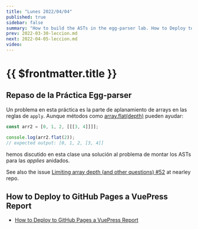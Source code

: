 ```yaml
---
title: "Lunes 2022/04/04"
published: true
sidebar: false
summary: "How to build the ASTs in the egg-parser lab. How to Deploy to GitHub Pages a VuePress Report"
prev: 2022-03-30-leccion.md
next: 2022-04-05-leccion.md
video:
---
```


# {{ $frontmatter.title }}

## Repaso de la Práctica Egg-parser

Un problema en esta práctica es la parte de aplanamiento de arrays en las reglas de `apply`. 
Aunque métodos como [array.flat(depth)](https://developer.mozilla.org/en-US/docs/Web/JavaScript/Reference/Global_Objects/Array/flat) pueden ayudar:

```js
const arr2 = [0, 1, 2, [[[3, 4]]]];

console.log(arr2.flat(2));
// expected output: [0, 1, 2, [3, 4]]
```

hemos discutido en esta clase una solución al problema de montar los ASTs para las *applies* anidados.

See also the issue [Limiting array depth (and other questions) #52](https://github.com/kach/nearley/issues/52) at nearley repo.


## How to Deploy to GitHub Pages a VuePress Report

* [How to Deploy to GitHub Pages a VuePress Report](/temas/introduccion-a-javascript/vuepress)

